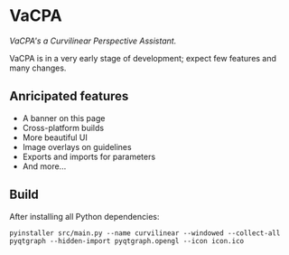 # VaCPA

*VaCPA's a Curvilinear Perspective Assistant.*

VaCPA is in a very early stage of development; expect few features and many changes.

## Anricipated features

- A banner on this page
- Cross-platform builds
- More beautiful UI
- Image overlays on guidelines
- Exports and imports for parameters
- And more...

## Build

After installing all Python dependencies:

```
pyinstaller src/main.py --name curvilinear --windowed --collect-all pyqtgraph --hidden-import pyqtgraph.opengl --icon icon.ico
```